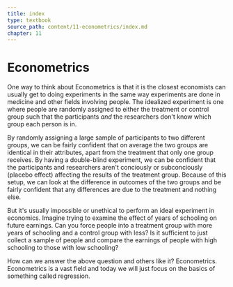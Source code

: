 ```yaml
---
title: index
type: textbook
source_path: content/11-econometrics/index.md
chapter: 11
---
```


# Econometrics

One way to think about Econometrics is that it is the closest economists can usually get to doing experiments in the same way experiments are done in medicine and other fields involving people. The idealized experiment is one where people are randomly assigned to either the treatment or control group such that the participants *and* the researchers don't know which group each person is in.

By randomly assigning a large sample of participants to two different groups, we can be fairly confident that on average the two groups are identical in their attributes, apart from the treatment that only one group receives. By having a double-blind experiment, we can be confident that the participants and researchers aren't conciously or subconciously (placebo effect) affecting the results of the treatment group. Because of this setup, we can look at the difference in outcomes of the two groups and be fairly confident that any differences are due to the treatment and nothing else.

But it's usually impossible or unethical to perform an ideal experiment in economics. Imagine trying to examine the effect of years of schooling on future earnings. Can you force people into a treatment group with more years of schooling and a control group with less? Is it sufficient to just collect a sample of people and compare the earnings of people with high schooling to those with low schooling?

How can we answer the above question and others like it? Econometrics. Econometrics is a vast field and today we will just focus on the basics of something called regression.
